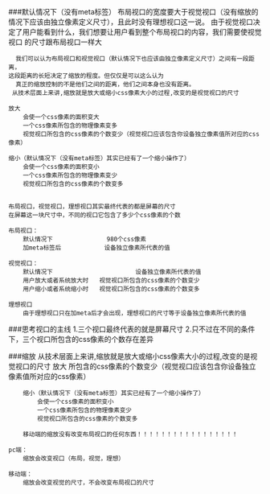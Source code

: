 ###默认情况下（没有meta标签）
	  布局视口的宽度要大于视觉视口（没有缩放的情况下应该由独立像素定义尺寸），且此时没有理想视口这一说。
	由于视觉视口决定了用户能看到什么，我们想要让用户看到整个布局视口的内容，我们需要使视觉视口
	的尺寸跟布局视口一样大
	
	  我们可以认为布局视口和视觉视口（默认情况下也应该由独立像素定义尺寸）之间有一段距离，
	这段距离的长短决定了缩放的程度。但仅仅是可以这么认为
	  真正的缩放控制的不是他们之间的距离，他们之间本身也没有距离。
	 从技术层面上来讲,缩放就是放大或缩小css像素大小的过程,改变的是视觉视口的尺寸
	
	放大
		会使一个css像素的面积变大
		一个css像素所包含的物理像素变多
		视觉视口所包含的css像素的个数变少（视觉视口应该包含你设备独立像素值所对应的css像素）
		
	缩小（默认情况下（没有meta标签）其实已经有了一个缩小操作了）
		会使一个css像素的面积变小
		一个css像素所包含的物理像素变少
		视觉视口所包含的css像素的个数变多
		
		
	布局视口，视觉视口，理想视口其实最终代表的都是屏幕的尺寸
	在屏幕这一块尺寸中，不同的视口它包含了多少个css像素的个数
	
	布局视口：
		默认情况下				980个css像素	
	    加meta标签后			设备独立像素所代表的值
	    
	视觉视口：
		默认情况下				        设备独立像素所代表的值		
	    用户放大或者系统放大时   视觉视口所包含的css像素的个数变少
	    用户缩小或者系统缩小时   视觉视口所包含的css像素的个数变多
	    
	理想视口
		由于理想视口只在加meta后才会出现，理想视口的尺寸等于设备独立像素所代表的值
		
###思考视口的主线
	1.三个视口最终代表的就是屏幕尺寸
	2.只不过在不同的条件下，三个视口所包含的css像素的个数存在差异


###缩放
	从技术层面上来讲,缩放就是放大或缩小css像素大小的过程,改变的是视觉视口的尺寸
		放大
			所包含的css像素的个数变少（视觉视口应该包含你设备独立像素值所对应的css像素）
		
		缩小（默认情况下（没有meta标签）其实已经有了一个缩小操作了）
			会使一个css像素的面积变小
			一个css像素所包含的物理像素变少
			视觉视口所包含的css像素的个数变多
	
		移动端的缩放没有改变布局视口的任何东西！！！！！！！！！！！！！！！！！
	
	pc端：
		缩放会改变视口（布局，视觉，理想）
		
	移动端：
		缩放会改变视觉的尺寸，不会改变布局视口的尺寸	